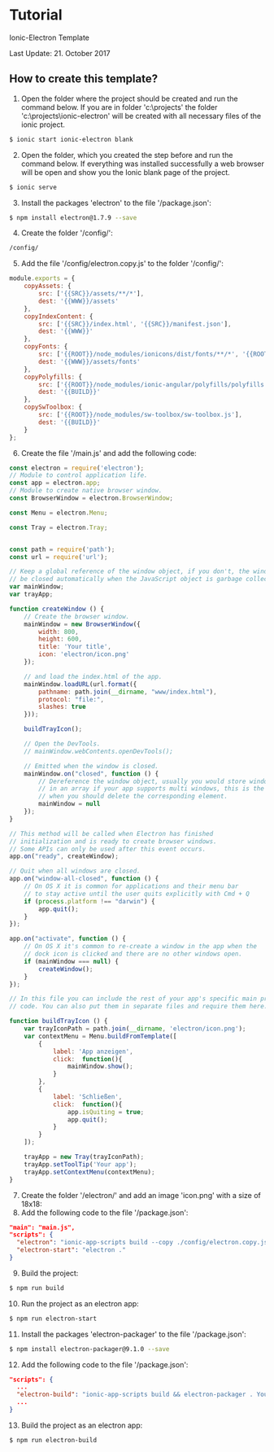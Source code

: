 # Tutorial
Ionic-Electron Template

Last Update: 21. October 2017

## How to create this template?

1. Open the folder where the project should be created and run the command below. If you are in folder 'c:\projects\' the folder 'c:\projects\ionic-electron' will be created with all necessary files of the ionic project.
  ```bash
  $ ionic start ionic-electron blank
  ```
2. Open the folder, which you created the step before and run the command below. If everything was installed successfully a web browser will be open and show you the Ionic blank page of the project.
  ```bash
  $ ionic serve
  ```
3. Install the packages 'electron' to the file '/package.json':
  ```bash
  $ npm install electron@1.7.9 --save
  ```
4. Create the folder '/config/':
  ```bash
  /config/
  ```
5. Add the file '/config/electron.copy.js' to the folder '/config/':
  ```js
  module.exports = {
      copyAssets: {
          src: ['{{SRC}}/assets/**/*'],
          dest: '{{WWW}}/assets'
      },
      copyIndexContent: {
          src: ['{{SRC}}/index.html', '{{SRC}}/manifest.json'],
          dest: '{{WWW}}'
      },
      copyFonts: {
          src: ['{{ROOT}}/node_modules/ionicons/dist/fonts/**/*', '{{ROOT}}/node_modules/ionic-angular/fonts/**/*'],
          dest: '{{WWW}}/assets/fonts'
      },
      copyPolyfills: {
          src: ['{{ROOT}}/node_modules/ionic-angular/polyfills/polyfills.js'],
          dest: '{{BUILD}}'
      },
      copySwToolbox: {
          src: ['{{ROOT}}/node_modules/sw-toolbox/sw-toolbox.js'],
          dest: '{{BUILD}}'
      }
  };
  ```
6. Create the file '/main.js' and add the following code:
  ```js
  const electron = require('electron');
  // Module to control application life.
  const app = electron.app;
  // Module to create native browser window.
  const BrowserWindow = electron.BrowserWindow;
  
  const Menu = electron.Menu;
  
  const Tray = electron.Tray;
  
  
  const path = require('path');
  const url = require('url');
  
  // Keep a global reference of the window object, if you don't, the window will
  // be closed automatically when the JavaScript object is garbage collected.
  var mainWindow;
  var trayApp;
  
  function createWindow () {
      // Create the browser window.
      mainWindow = new BrowserWindow({
          width: 800,
          height: 600,
          title: 'Your title',
          icon: 'electron/icon.png'
      });
  
      // and load the index.html of the app.
      mainWindow.loadURL(url.format({
          pathname: path.join(__dirname, "www/index.html"),
          protocol: "file:",
          slashes: true
      }));
  
      buildTrayIcon();
  
      // Open the DevTools.
      // mainWindow.webContents.openDevTools();
  
      // Emitted when the window is closed.
      mainWindow.on("closed", function () {
          // Dereference the window object, usually you would store windows
          // in an array if your app supports multi windows, this is the time
          // when you should delete the corresponding element.
          mainWindow = null
      });
  }
  
  // This method will be called when Electron has finished
  // initialization and is ready to create browser windows.
  // Some APIs can only be used after this event occurs.
  app.on("ready", createWindow);
  
  // Quit when all windows are closed.
  app.on("window-all-closed", function () {
      // On OS X it is common for applications and their menu bar
      // to stay active until the user quits explicitly with Cmd + Q
      if (process.platform !== "darwin") {
          app.quit();
      }
  });
  
  app.on("activate", function () {
      // On OS X it's common to re-create a window in the app when the
      // dock icon is clicked and there are no other windows open.
      if (mainWindow === null) {
          createWindow();
      }
  });
  
  // In this file you can include the rest of your app's specific main process
  // code. You can also put them in separate files and require them here.
  
  function buildTrayIcon () {
      var trayIconPath = path.join(__dirname, 'electron/icon.png');
      var contextMenu = Menu.buildFromTemplate([
          {
              label: 'App anzeigen',
              click:  function(){
                  mainWindow.show();
              }
          },
          {
              label: 'Schließen',
              click:  function(){
                  app.isQuiting = true;
                  app.quit();
              }
          }
      ]);
  
      trayApp = new Tray(trayIconPath);
      trayApp.setToolTip('Your app');
      trayApp.setContextMenu(contextMenu);
  }
  ```
7. Create the folder '/electron/' and add an image 'icon.png' with a size of 18x18:
8. Add the following code to the file '/package.json':
  ```json
  "main": "main.js",
  "scripts": {
    "electron": "ionic-app-scripts build --copy ./config/electron.copy.js",
    "electron-start": "electron ."
  }
  ```
9. Build the project:
  ```bash
  $ npm run build
  ```
10. Run the project as an electron app:
  ```bash
  $ npm run electron-start
  ```
11. Install the packages 'electron-packager' to the file '/package.json':
  ```bash
  $ npm install electron-packager@9.1.0 --save
  ```
12. Add the following code to the file '/package.json':
  ```json
  "scripts": {
    ...
    "electron-build": "ionic-app-scripts build && electron-packager . YourApp --platform=win32 --arch=x64 --out=./dist/",
    ...
  }
  ```
13. Build the project as an electron app:
  ```bash
  $ npm run electron-build
  ```
